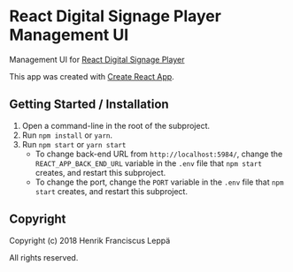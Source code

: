 React Digital Signage Player Management UI
==========================================

Management UI for [React Digital Signage Player][RDSP]

This app was created with [Create React App](./create-react-app.md).


Getting Started / Installation
------------------------------

1. Open a command-line in the root of the subproject.
2. Run `npm install` or `yarn`.
3. Run `npm start` or `yarn start`
   - To change back-end URL from `http://localhost:5984/`, change the
     `REACT_APP_BACK_END_URL` variable in the `.env` file that `npm start`
     creates, and restart this subproject.
   - To change the port, change the `PORT` variable in the `.env` file that
     `npm start` creates, and restart this subproject.


Copyright
---------

Copyright (c) 2018 Henrik Franciscus Leppä

All rights reserved.


[RDSP]: https://github.com/henrik-leppa/react-digital-signage-player
